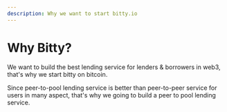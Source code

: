 ```yaml
---
description: Why we want to start bitty.io
---
```


# Why Bitty?

We want to build the best lending service for lenders & borrowers in web3, that's why we start bitty on bitcoin.

Since peer-to-pool lending service is better than peer-to-peer service for users in many aspect, that's why we going to build a peer to pool lending service.

